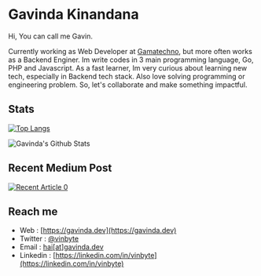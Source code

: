 # Gavinda Kinandana

Hi, You can call me Gavin.

Currently working as Web Developer at [Gamatechno](https://gamatechno.com), but more often works as a Backend Enginer. Im write codes in 3 main programming language, Go, PHP and Javascript. As a fast learner, Im very curious about learning new tech, especially in Backend tech stack. Also love solving programming or engineering problem. So, let's collaborate and make something impactful.

## Stats

[![Top Langs](https://github-readme-stats.vercel.app/api/top-langs/?username=rabbitmeow&layout=compact)](https://github.com/anuraghazra/github-readme-stats)

![Gavinda's Github Stats](https://github-readme-stats.vercel.app/api?username=rabbitmeow&show_icons=true)

## Recent Medium Post

<a target="_blank" href="https://github-readme-medium-recent-article.vercel.app/medium/@gavindakinandana/0"><img src="https://github-readme-medium-recent-article.vercel.app/medium/@gavindakinandana/0" alt="Recent Article 0"></a>

## Reach me

- Web : [https://gavinda.dev](https://gavinda.dev)
- Twitter : [@vinbyte](https://twitter.com/vinbyte)
- Email : [hai[at]gavinda.dev](mailto:hai@gavinda.dev)
- Linkedin : [https://linkedin.com/in/vinbyte](https://linkedin.com/in/vinbyte)
